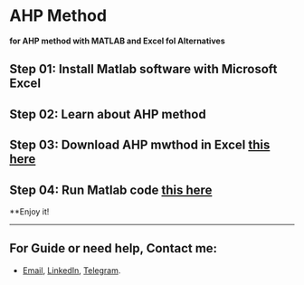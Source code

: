 # **AHP Method**

**for AHP method with MATLAB and Excel fol Alternatives**

## Step 01: Install Matlab software with Microsoft Excel

## Step 02: Learn about AHP method 

## Step 03: Download AHP mwthod in Excel [this here](https://1drv.ms/x/s!AguT2uoy_QiRiB5VvsTHifVl-Jhr)

## Step 04: Run Matlab code [this here](https://cdn1.itpro.co.uk/sites/itpro/files/styles/article_main_wide_image/public/2018/08/shutterstock_239834008.jpg?itok=WztfkWlK)



**Enjoy it!



---
## For Guide or need help, Contact me:
- [Email](mailto:mkarimi21@hotmail.com), [LinkedIn](https://www.linkedin.com/in/mkarimi21/), [Telegram](https://telegram.me/mkarimi21). 
     
